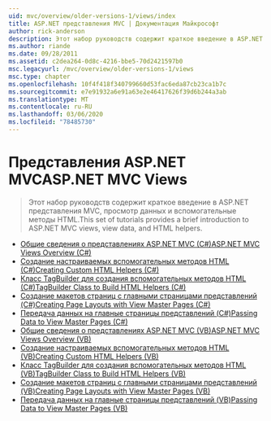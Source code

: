 ```yaml
---
uid: mvc/overview/older-versions-1/views/index
title: ASP.NET представления MVC | Документация Майкрософт
author: rick-anderson
description: Этот набор руководств содержит краткое введение в ASP.NET представления MVC, просмотр данных и вспомогательные методы HTML.
ms.author: riande
ms.date: 09/28/2011
ms.assetid: c2dea264-0d8c-4216-bbe5-70d2421597b0
msc.legacyurl: /mvc/overview/older-versions-1/views
msc.type: chapter
ms.openlocfilehash: 10f4f418f340799660d53fac6eda87cb23ca1b7c
ms.sourcegitcommit: e7e91932a6e91a63e2e46417626f39d6b244a3ab
ms.translationtype: MT
ms.contentlocale: ru-RU
ms.lasthandoff: 03/06/2020
ms.locfileid: "78485730"
---
```

# <a name="aspnet-mvc-views"></a><span data-ttu-id="f5f57-103">Представления ASP.NET MVC</span><span class="sxs-lookup"><span data-stu-id="f5f57-103">ASP.NET MVC Views</span></span>

> <span data-ttu-id="f5f57-104">Этот набор руководств содержит краткое введение в ASP.NET представления MVC, просмотр данных и вспомогательные методы HTML.</span><span class="sxs-lookup"><span data-stu-id="f5f57-104">This set of tutorials provides a brief introduction to ASP.NET MVC views, view data, and HTML helpers.</span></span>

- [<span data-ttu-id="f5f57-105">Общие сведения о представлениях ASP.NET MVC (C#)</span><span class="sxs-lookup"><span data-stu-id="f5f57-105">ASP.NET MVC Views Overview (C#)</span></span>](asp-net-mvc-views-overview-cs.md)
- [<span data-ttu-id="f5f57-106">Создание настраиваемых вспомогательных методов HTML (C#)</span><span class="sxs-lookup"><span data-stu-id="f5f57-106">Creating Custom HTML Helpers (C#)</span></span>](creating-custom-html-helpers-cs.md)
- [<span data-ttu-id="f5f57-107">Класс TagBuilder для создания вспомогательных методов HTML (C#)</span><span class="sxs-lookup"><span data-stu-id="f5f57-107">TagBuilder Class to Build HTML Helpers (C#)</span></span>](using-the-tagbuilder-class-to-build-html-helpers-cs.md)
- [<span data-ttu-id="f5f57-108">Создание макетов страниц с главными страницами представлений (C#)</span><span class="sxs-lookup"><span data-stu-id="f5f57-108">Creating Page Layouts with View Master Pages (C#)</span></span>](creating-page-layouts-with-view-master-pages-cs.md)
- [<span data-ttu-id="f5f57-109">Передача данных на главные страницы представлений (C#)</span><span class="sxs-lookup"><span data-stu-id="f5f57-109">Passing Data to View Master Pages (C#)</span></span>](passing-data-to-view-master-pages-cs.md)
- [<span data-ttu-id="f5f57-110">Общие сведения о представлениях ASP.NET MVC (VB)</span><span class="sxs-lookup"><span data-stu-id="f5f57-110">ASP.NET MVC Views Overview (VB)</span></span>](asp-net-mvc-views-overview-vb.md)
- [<span data-ttu-id="f5f57-111">Создание настраиваемых вспомогательных методов HTML (VB)</span><span class="sxs-lookup"><span data-stu-id="f5f57-111">Creating Custom HTML Helpers (VB)</span></span>](creating-custom-html-helpers-vb.md)
- [<span data-ttu-id="f5f57-112">Класс TagBuilder для создания вспомогательных методов HTML (VB)</span><span class="sxs-lookup"><span data-stu-id="f5f57-112">TagBuilder Class to Build HTML Helpers (VB)</span></span>](using-the-tagbuilder-class-to-build-html-helpers-vb.md)
- [<span data-ttu-id="f5f57-113">Создание макетов страниц с главными страницами представлений (VB)</span><span class="sxs-lookup"><span data-stu-id="f5f57-113">Creating Page Layouts with View Master Pages (VB)</span></span>](creating-page-layouts-with-view-master-pages-vb.md)
- [<span data-ttu-id="f5f57-114">Передача данных на главные страницы представлений (VB)</span><span class="sxs-lookup"><span data-stu-id="f5f57-114">Passing Data to View Master Pages (VB)</span></span>](passing-data-to-view-master-pages-vb.md)
